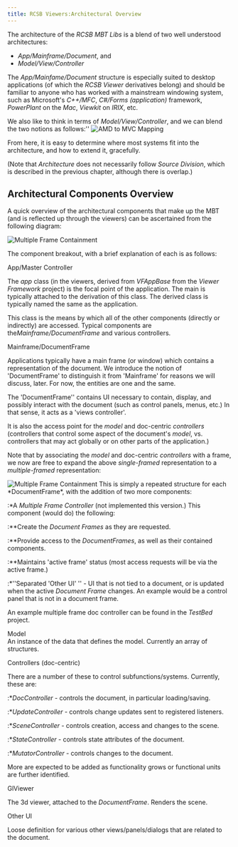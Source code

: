 ```yaml
---
title: RCSB Viewers:Architectural Overview
---
```


The architecture of the *RCSB MBT Libs* is a blend of two well
understood architectures:

-   *App/Mainframe/Document*, and
-   *Model/View/Controller*

The *App/Mainfame/Document* structure is especially suited to desktop
applications (of which the *RCSB Viewer* derivatives belong) and should
be familiar to anyone who has worked with a mainstream windowing system,
such as Microsoft's *C++/MFC*, *C\#/Forms (application)* framework,
*PowerPlant* on the *Mac*, *Viewkit* on *IRIX*, etc.

We also like to think in terms of *Model/View/Controller*, and we can
blend the two notions as follows:''
<img src="images/MBTArchAMDtoMVC.png" alt="AMD to MVC Mapping"/>

From here, it is easy to determine where most systems fit into the
architecture, and how to extend it, gracefully.

(Note that *Architecture* does not necessarily follow *Source Division*,
which is described in the previous chapter, although there is overlap.)

Architectural Components Overview
---------------------------------

A quick overview of the architectural components that make up the MBT
(and is reflected up through the viewers) can be ascertained from the
following diagram:

<img src="images/MBTSingleFrameContainmentArch.png" alt="Multiple Frame Containment" />

The component breakout, with a brief explanation of each is as follows:

App/Master Controller  

<!-- -->

  
The *app* class (in the viewers, derived from *VFAppBase* from the
*Viewer Framework* project) is the focal point of the application. The
main is typically attached to the derivation of this class. The derived
class is typically named the same as the application.

<!-- -->

  
This class is the means by which all of the other components (directly
or indirectly) are accessed. Typical components are
the*Mainframe/DocumentFrame* and various controllers.

<!-- -->

Mainframe/DocumentFrame  

<!-- -->

  
Applications typically have a main frame (or window) which contains a
representation of the document. We introduce the notion of
'DocumentFrame' to distinguish it from 'Mainframe' for reasons we will
discuss, later. For now, the entities are one and the same.

<!-- -->

  
The 'DocumentFrame'' contains UI necessary to contain, display, and
possibly interact with the document (such as control panels, menus,
etc.) In that sense, it acts as a 'views controller'.

<!-- -->

  
It is also the access point for the *model* and doc-centric
*controllers* (controllers that control some aspect of the document's
*model*, vs. controllers that may act globally or on other parts of the
application.)

<!-- -->

  
Note that by associating the *model* and doc-centric *controllers* with
a frame, we now are free to expand the above *single-framed*
representation to a *multiple-framed* representation:

<img src="images/MBTMDIContainmentArch.png" alt="Multiple Frame Containment"/>
This is simply a repeated structure for each *DocumentFrame*, with the
addition of two more components:

:\*A *Multiple Frame Controller* (not implemented this version.) This
component (would do) the following:

:\*\*Create the *Document Frames* as they are requested.

:\*\*Provide access to the *DocumentFrames*, as well as their contained
components.

:\*\*Maintains 'active frame' status (most access requests will be via
the active frame.)

:\*''Separated 'Other UI' '' - UI that is not tied to a document, or is
updated when the active *Document Frame* changes. An example would be a
control panel that is not in a document frame.

  
An example multiple frame doc controller can be found in the *TestBed*
project.

<!-- -->

Model  
An instance of the data that defines the model. Currently an array of
structures.

<!-- -->

Controllers (doc-centric)  

<!-- -->

  
There are a number of these to control subfunctions/systems. Currently,
these are:

:\**DocController* - controls the document, in particular
loading/saving.

:\**UpdateController* - controls change updates sent to registered
listeners.

:\**SceneController* - controls creation, access and changes to the
scene.

:\**StateController* - controls state attributes of the document.

:\**MutatorController* - controls changes to the document.

More are expected to be added as functionality grows or functional units
are further identified.

GlViewer  

<!-- -->

  
The 3d viewer, attached to the *DocumentFrame*. Renders the scene.

<!-- -->

Other UI  

<!-- -->

  
Loose definition for various other views/panels/dialogs that are related
to the document.


